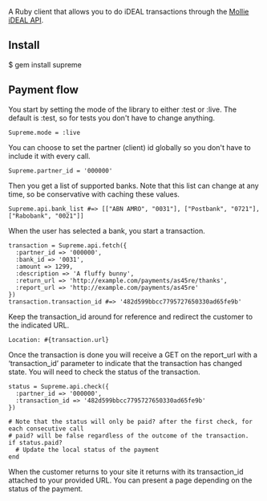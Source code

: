 A Ruby client that allows you to do iDEAL transactions through the [Mollie iDEAL API](http://www.mollie.nl/betaaldiensten/ideal).

## Install

$ gem install supreme

## Payment flow

You start by setting the mode of the library to either :test or :live. The default is :test, so
for tests you don't have to change anything.
  
    Supreme.mode = :live

You can choose to set the partner (client) id globally so you don't have to include it with every
call.

    Supreme.partner_id = '000000'

Then you get a list of supported banks. Note that this list can change at any time, so be conservative
with caching these values.

    Supreme.api.bank_list #=> [["ABN AMRO", "0031"], ["Postbank", "0721"], ["Rabobank", "0021"]]

When the user has selected a bank, you start a transaction.

    transaction = Supreme.api.fetch({
      :partner_id => '000000',
      :bank_id => '0031',
      :amount => 1299,
      :description => 'A fluffy bunny',
      :return_url => 'http://example.com/payments/as45re/thanks',
      :report_url => 'http://example.com/payments/as45re'
    })
    transaction.transaction_id #=> '482d599bbcc7795727650330ad65fe9b'

Keep the transaction_id around for reference and redirect the customer to the indicated URL.

    Location: #{transaction.url}

Once the transaction is done you will receive a GET on the report_url with a ‘transaction_id’ parameter
to indicate that the transaction has changed state. You will need to check the status of the transaction.
  
    status = Supreme.api.check({
      :partner_id => '000000',
      :transaction_id => '482d599bbcc7795727650330ad65fe9b'
    })
  
    # Note that the status will only be paid? after the first check, for each consecutive call
    # paid? will be false regardless of the outcome of the transaction.
    if status.paid?
      # Update the local status of the payment
    end

When the customer returns to your site it returns with its transaction_id attached to your provided URL.
You can present a page depending on the status of the payment.